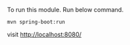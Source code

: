 To run this module. Run below command.
``` shell
mvn spring-boot:run
```
visit [http://localhost:8080/](http://localhost:8080/)